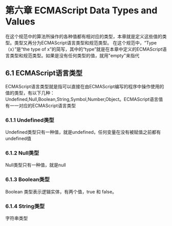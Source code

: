 # 第六章 ECMAScript Data Types and Values
在这个规范中的算法所操作的各种值都有相对应的类型，本章就是定义这些值的类型。类型又再分为ECMAScript语言类型和规范类型。
在这个规范中，“Type（x）”是“the type of x”的简写，其中的“type”就是在本章中定义的ECMAScript语言类型和规范类型。如果是没有任何类型的值，就用"empty"来指代
## 6.1 ECMAScript语言类型
ECMAScript语言类型就是指可以直接在由ECMAScript编写的程序中操作使用的值的类型，有以下几种：Undefined,Null,Boolean,String,Symbol,Number,Object。ECMAScript语言值有一一对应的ECMAScript语言类型
### 6.1.1 Undefined类型
Undefined类型只有一种值，就是undefined，任何变量在没有被赋值之前都有undefined值
### 6.1.2 Null类型
Null类型只有一种值，就是null
### 6.1.3 Boolean类型
Boolean 类型表示逻辑实体，有两个值，true 和 false。
### 6.1.4 String类型
字符串类型